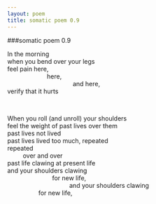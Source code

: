 ```yaml
---
layout: poem
title: somatic poem 0.9
---
```


###somatic poem 0.9

In the morning  
when you bend over your legs  
feel pain here,  
&nbsp;&nbsp;&nbsp;&nbsp;&nbsp;&nbsp;&nbsp;&nbsp;&nbsp;&nbsp;&nbsp;&nbsp;&nbsp;&nbsp;&nbsp;&nbsp;&nbsp;&nbsp;&nbsp;&nbsp;&nbsp;&nbsp;&nbsp;here,  
&nbsp;&nbsp;&nbsp;&nbsp;&nbsp;&nbsp;&nbsp;&nbsp;&nbsp;&nbsp;&nbsp;&nbsp;&nbsp;&nbsp;&nbsp;&nbsp;&nbsp;&nbsp;&nbsp;&nbsp;&nbsp;&nbsp;&nbsp;&nbsp;&nbsp;&nbsp;&nbsp;&nbsp;&nbsp;&nbsp;&nbsp;&nbsp;&nbsp;&nbsp;&nbsp;&nbsp;&nbsp;&nbsp;and here,  
verify that it hurts  

&nbsp;  

When you roll (and unroll) your shoulders  
feel the weight of past lives over them  
past lives not lived  
past lives lived too much, repeated  
repeated  
&nbsp;&nbsp;&nbsp;&nbsp;&nbsp;&nbsp;&nbsp;&nbsp;&nbsp;over and over  
past life clawing at present life  
and your shoulders clawing  
&nbsp;&nbsp;&nbsp;&nbsp;&nbsp;&nbsp;&nbsp;&nbsp;&nbsp;&nbsp;&nbsp;&nbsp;&nbsp;&nbsp;&nbsp;&nbsp;&nbsp;&nbsp;&nbsp;&nbsp;&nbsp;&nbsp;&nbsp;&nbsp;&nbsp;&nbsp;for new life,  
&nbsp;&nbsp;&nbsp;&nbsp;&nbsp;&nbsp;&nbsp;&nbsp;&nbsp;&nbsp;&nbsp;&nbsp;&nbsp;&nbsp;&nbsp;&nbsp;&nbsp;&nbsp;&nbsp;&nbsp;&nbsp;&nbsp;&nbsp;&nbsp;&nbsp;&nbsp;&nbsp;&nbsp;&nbsp;&nbsp;&nbsp;&nbsp;&nbsp;&nbsp;&nbsp;&nbsp;and your shoulders clawing   
&nbsp;&nbsp;&nbsp;&nbsp;&nbsp;&nbsp;&nbsp;&nbsp;&nbsp;&nbsp;&nbsp;&nbsp;&nbsp;&nbsp;&nbsp;&nbsp;&nbsp;&nbsp;for new life,  
